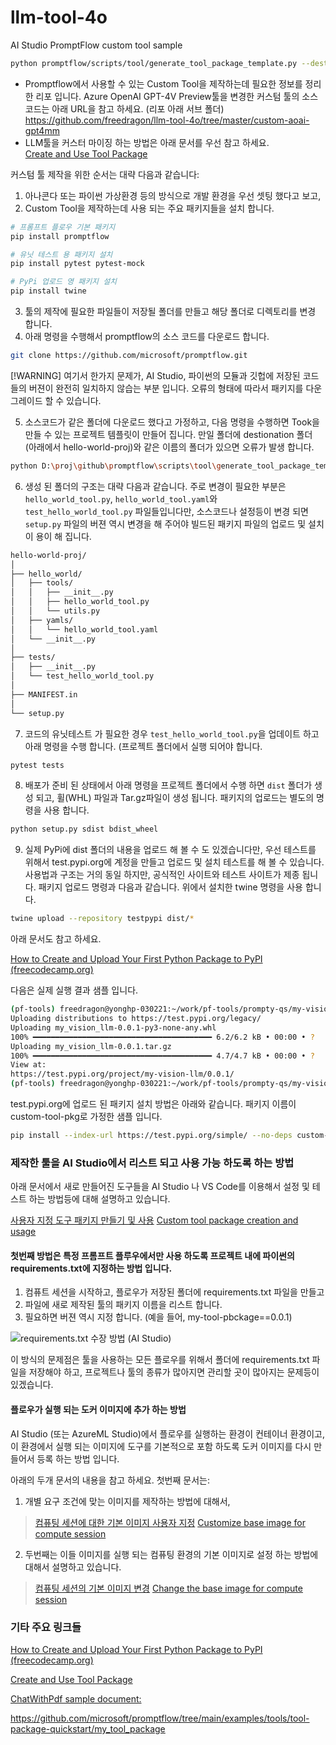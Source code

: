 # llm-tool-4o
AI Studio PromptFlow custom tool sample

```bash
python promptflow/scripts/tool/generate_tool_package_template.py --destination my-vision-llm --package-name my-vision-llm --tool-name my-vision-llm --function-name my-vision-tool
```

* Promptflow에서 사용할 수 있는  Custom Tool을 제작하는데 필요한 정보를 정리한 리포 입니다. Azure OpenAI GPT-4V Preview툴을 변경한 커스텀 툴의 소스 코드는 아래 URL을 참고 하세요. (리포 아래 서브 폴더)  
    https://github.com/freedragon/llm-tool-4o/tree/master/custom-aoai-gpt4mm 
* LLM툴을 커스터 마이징 하는 방법은 아래 문서를 우선 참고 하세요.  
    [Create and Use Tool Package](https://microsoft.github.io/promptflow/how-to-guides/develop-a-tool/create-and-use-tool-package.html)

커스텀 툴 제작을 위한 순서는 대략 다음과 같습니다:

1. 아나콘다 또는 파이썬 가상환경 등의 방식으로 개발 환경을 우선 셋팅 했다고 보고,
2. Custom Tool을 제작하는데 사용 되는 주요 패키지들을 설치 합니다.
```bash
# 프롬프트 플로우 기본 패키지
pip install promptflow

# 유닛 테스트 용 패키지 설치
pip install pytest pytest-mock

# PyPi 업로드 영 패키지 설치
pip install twine
```
3. 툴의 제작에 필요한 파일들이 저장될 폴더를 만들고 해당 폴더로 디렉토리를 변경 합니다.
4. 아래 명령을 수행해서 promptflow의 소스 코드를 다운로드 합니다. 
```bash
git clone https://github.com/microsoft/promptflow.git
```
[!WARNING] 여기서 한가지 문제가, AI Studio, 파이썬의 모듈과 깃헙에 저장된 코드들의 버젼이 완전히 일치하지 않습는 부분 입니다. 오류의 형태에 따라서 패키지를 다운그레이드 할 수 있습니다.

5. 소스코드가 같은 폴더에 다운로드 했다고 가정하고, 다음 명령을 수행하면 Took을 만들 수 있는 프로젝트 템플릿이 만들어 집니다. 만일 폴더에 destionation 폴더 (아래에서 hello-world-proj)와 같은 이름의 폴더가 있으면 오류가 발생 합니다.
```bash
python D:\proj\github\promptflow\scripts\tool\generate_tool_package_template.py --destination hello-world-proj --package-name hello-world --tool-name hello_world_tool --function-name get_greeting_messagename>
```
6. 생성 된 폴더의 구조는 대략 다음과 같습니다. 주로 변경이 필요한 부분은 ```hello_world_tool.py```, ```hello_world_tool.yaml```와 ```test_hello_world_tool.py``` 파일들입니다만, 소스코드나 설정등이 변경 되면 ```setup.py``` 파일의 버젼 역시 변경을 해 주어야 빌드된 패키지 파일의 업로드 및 설치이 용이 해 집니다.

```markdown
hello-world-proj/    
│    
├── hello_world/    
│   ├── tools/    
│   │   ├── __init__.py    
│   │   ├── hello_world_tool.py    
│   │   └── utils.py    
│   ├── yamls/    
│   │   └── hello_world_tool.yaml    
│   └── __init__.py    
│    
├── tests/     
│   ├── __init__.py    
│   └── test_hello_world_tool.py    
│    
├── MANIFEST.in    
│    
└── setup.py  
```
7. 코드의 유닛테스트 가 필요한 경우 ```test_hello_world_tool.py```을 업데이트 하고 아래 명령을 수행 합니다. (프로젝트 폴더에서 실행 되어야 합니다.
```bash
pytest tests
```
8. 배포가 준비 된 상태에서 아래 명령을 프로젝트 폴더에서 수행 하면 ```dist``` 폴더가 생성 되고, 휠(WHL) 파일과 Tar.gz파일이 생성 됩니다. 패키지의 업로드는 별도의 명령을 사용 합니다.
```bash
python setup.py sdist bdist_wheel
```
9. 실제 PyPi에 dist 폴더의 내용을 업로드 해 볼 수 도 있겠습니다만, 우선 테스트를 위해서 test.pypi.org에 계정을 만들고 업로드 및 설치 테스트를 해 볼 수 있습니다. 사용법과 구조는 거의 동일 하지만, 공식적인 사이트와 테스트 사이트가 제종 됩니다.
패키지 업로드 명령과 다음과 같습니다. 위에서 설치한 twine 명령을 사용 합니다.
```bash
twine upload --repository testpypi dist/* 
```
아래 문서도 참고 하세요.

[How to Create and Upload Your First Python Package to PyPI (freecodecamp.org)](https://www.freecodecamp.org/news/how-to-create-and-upload-your-first-python-package-to-pypi/)

다음은 실제 실행 결과 샘플 입니다.
```bash
(pf-tools) freedragon@yonghp-030221:~/work/pf-tools/prompty-qs/my-vision-llm$ twine upload --repository testpypi dist/* 
Uploading distributions to https://test.pypi.org/legacy/ 
Uploading my_vision_llm-0.0.1-py3-none-any.whl 
100% ━━━━━━━━━━━━━━━━━━━━━━━━━━━━━━━━━━━━━━━━ 6.2/6.2 kB • 00:00 • ? 
Uploading my_vision_llm-0.0.1.tar.gz 
100% ━━━━━━━━━━━━━━━━━━━━━━━━━━━━━━━━━━━━━━━━ 4.7/4.7 kB • 00:00 • ? 
View at: 
https://test.pypi.org/project/my-vision-llm/0.0.1/ 
(pf-tools) freedragon@yonghp-030221:~/work/pf-tools/prompty-qs/my-vision-llm$ 
```
test.pypi.org에 업로드 된 패키지 설치 방법은 아래와 같습니다. 패키지 이름이 custom-tool-pkg로 가정한 샘플 입니다.

```bash
pip install --index-url https://test.pypi.org/simple/ --no-deps custom-tool-pkg 
```

### 제작한 툴을 AI Studio에서 리스트 되고 사용 가능 하도록 하는 방법

아래 문서에서 새로 만들어진 도구들을 AI Studio 나 VS Code를 이용해서 설정 및 테스트 하는 방법등에 대해 설명하고 있습니다.

[사용자 지정 도구 패키지 만들기 및 사용](https://learn.microsoft.com/ko-kr/azure/machine-learning/prompt-flow/how-to-custom-tool-package-creation-and-usage?view=azureml-api-2)
[Custom tool package creation and usage](https://learn.microsoft.com/en-us/azure/machine-learning/prompt-flow/how-to-custom-tool-package-creation-and-usage?view=azureml-api-2)

#### 첫번째 방법은 특정 프롬프트 플루우에서만 사용 하도록 프로젝트 내에 파이썬의 requirements.txt에 지정하는 방법 입니다.
1. 컴퓨트 세션을 시작하고, 플로우가 저장된 폴더에 requirements.txt 파일을 만들고
2. 파일에 새로 제작된 툴의 패키지 이름을 리스트 합니다.
3. 필요하면 버젼 역시 지정 합니다. (예을 들어, my-tool-pbckage==0.0.1)

![requirements.txt 수장 방법 (AI Studio)](https://learn.microsoft.com/en-us/azure/machine-learning/prompt-flow/media/how-to-custom-tool-package-creation-and-usage/install-package-on-compute-session.png?view=azureml-api-2)

이 방식의 문제점은 툴을 사용하는 모든 플로우를 위해서 폴더에 requirements.txt 파일을 저장해야 하고, 프로젝트나 툴의 종류가 많아지면 관리할 곳이 많아지는 문제등이 있겠습니다.

#### 플로우가 실행 되는 도커 이미지에 추가 하는 방법

AI Studio (또는 AzureML Studio)에서 플로우를 실행하는 환경이 컨테이너 환경이고, 이 환경에서 실행 되는 이미지에 도구를 기본적으로 포함 하도록 도커 이미지를 다시 만들어서 등록 하는 방법 입니다.

아래의 두개 문서의 내용을 참고 하세요. 첫번째 문서는: 

1. 개별 요구 조건에 맞는 이미지를 제작하는 방법에 대해서, 
> [컴퓨팅 세션에 대한 기본 이미지 사용자 지정](https://learn.microsoft.com/ko-kr/azure/machine-learning/prompt-flow/how-to-customize-session-base-image?view=azureml-api-2)
> [Customize base image for compute session](https://learn.microsoft.com/en-us/azure/machine-learning/prompt-flow/how-to-customize-session-base-image?view=azureml-api-2)

2. 두번째는 이들 이미지를 실행 되는 컴퓨팅 환경의 기본 이미지로 설정 하는 방법에 대해서 설명하고 있습니다.
> [컴퓨팅 세션의 기본 이미지 변경](https://learn.microsoft.com/ko-kr/azure/machine-learning/prompt-flow/how-to-manage-compute-session?view=azureml-api-2&tabs=cli#change-the-base-image-for-compute-session)
> [Change the base image for compute session](https://learn.microsoft.com/en-us/azure/machine-learning/prompt-flow/how-to-manage-compute-session?view=azureml-api-2&tabs=cli#change-the-base-image-for-compute-session)


### 기타 주요 링크들

[How to Create and Upload Your First Python Package to PyPI (freecodecamp.org)](https://www.freecodecamp.org/news/how-to-create-and-upload-your-first-python-package-to-pypi/)

[Create and Use Tool Package](https://microsoft.github.io/promptflow/how-to-guides/develop-a-tool/create-and-use-tool-package.html)

[ChatWithPdf sample document:](https://github.com/microsoft/promptflow/blob/main/examples/tutorials/e2e-development/chat-with-pdf.md)

https://github.com/microsoft/promptflow/tree/main/examples/tools/tool-package-quickstart/my_tool_package
